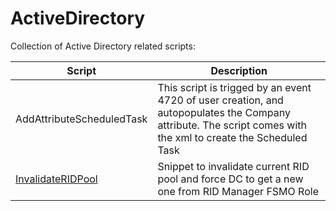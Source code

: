# ActiveDirectory

Collection of Active Directory related scripts:

|Script|Description|
|----|----|
|AddAttributeScheduledTask| This script is trigged by an event 4720 of user creation, and autopopulates the Company attribute. The script comes with the xml to create the Scheduled Task|
|<a href=https://github.com/juanorphanos/ActiveDirectory/tree/main/InvalidateRIDPool>InvalidateRIDPool </a>| Snippet to invalidate current RID pool and force DC to get a new one from RID Manager FSMO Role|

